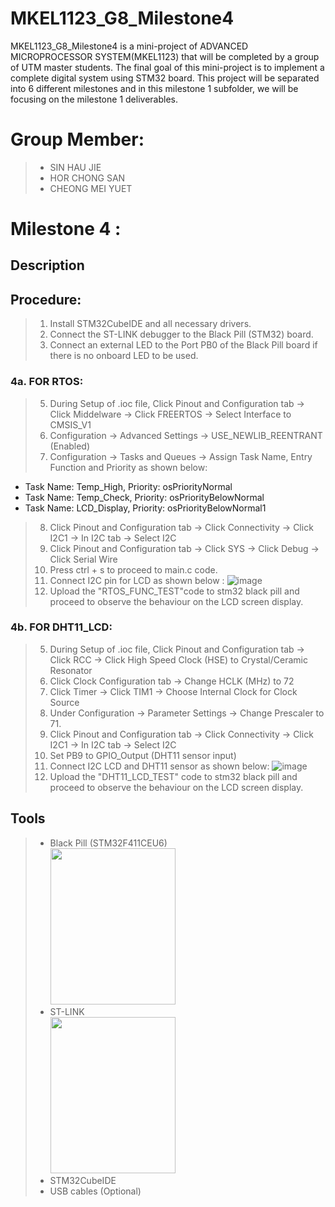# MKEL1123_G8_Milestone4

MKEL1123_G8_Milestone4 is a mini-project of ADVANCED MICROPROCESSOR SYSTEM(MKEL1123) that will be completed by a group of UTM master students. The final goal of this mini-project is to implement a complete digital system using STM32 board. This project will be separated into 6 different milestones and in this milestone 1 subfolder, we will be focusing on the milestone 1 deliverables.

# Group Member:
> - SIN HAU JIE 
> - HOR CHONG SAN
> - CHEONG MEI YUET 

# Milestone 4 :  

## Description 

## Procedure:
> 1. Install STM32CubeIDE and all necessary drivers.
> 2. Connect the ST-LINK debugger to the Black Pill (STM32) board.
> 3. Connect an external LED to the Port PB0 of the Black Pill board if there is no onboard LED to be used.

### 4a. FOR RTOS:
> 5. During Setup of .ioc file, Click Pinout and Configuration tab -> Click Middelware → Click FREERTOS → Select Interface to CMSIS_V1
> 6. Configuration → Advanced Settings → USE_NEWLIB_REENTRANT (Enabled) 
> 7. Configuration → Tasks and Queues → Assign Task Name, Entry Function and Priority as shown below:
  - Task Name: Temp_High, Priority: osPriorityNormal
  - Task Name: Temp_Check, Priority: osPriorityBelowNormal
  - Task Name: LCD_Display, Priority: osPriorityBelowNormal1
> 8. Click Pinout and Configuration tab -> Click Connectivity -> Click I2C1 -> In I2C tab -> Select I2C
> 9. Click Pinout and Configuration tab -> Click SYS -> Click Debug -> Click Serial Wire
> 10. Press ctrl + s to proceed to main.c code.
> 11. Connect I2C pin for LCD as shown below :
> ![image](https://user-images.githubusercontent.com/45865379/178192590-65df64fd-2fbf-4df0-afa1-09242f420e2e.png)
> 12. Upload the "RTOS_FUNC_TEST"code to stm32 black pill and proceed to observe the behaviour on the LCD screen display.

### 4b. FOR DHT11_LCD:
> 5. During Setup of .ioc file, Click Pinout and Configuration tab -> Click RCC → Click High Speed Clock (HSE) to Crystal/Ceramic Resonator
> 6. Click Clock Configuration tab → Change HCLK (MHz) to 72
> 7. Click Timer → Click TIM1 → Choose Internal Clock for Clock Source
> 8. Under Configuration → Parameter Settings → Change Prescaler to 71.
> 9. Click Pinout and Configuration tab -> Click Connectivity -> Click I2C1 -> In I2C tab -> Select I2C
> 10. Set PB9 to GPIO_Output (DHT11 sensor input)
> 11. Connect I2C LCD and DHT11 sensor as shown below:
> ![image](https://user-images.githubusercontent.com/45865379/178212451-0cfcea7e-7c7d-4ff6-a334-3817da79d595.png)
> 12. Upload the "DHT11_LCD_TEST" code to stm32 black pill and proceed to observe the behaviour on the LCD screen display.

## Tools 
> - Black Pill (STM32F411CEU6) <br /> <img src= "https://user-images.githubusercontent.com/43127923/168484496-1c579d80-2780-4d89-a25e-1528c6f6a567.jpeg" width="200" height="250">
> - ST-LINK <br /> <img src= "https://user-images.githubusercontent.com/43127923/168484459-5615faba-0774-4376-af45-6eedd8631bbd.jpeg" width="200" height="250">
> - STM32CubeIDE 
> - USB cables (Optional)
